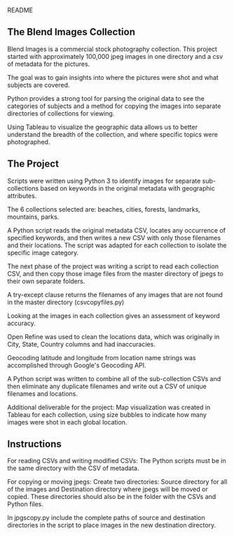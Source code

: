 README

The Blend Images Collection
----------------------------

Blend Images is a commercial stock photography collection. This project started with approximately 100,000 jpeg images in one directory and a csv of metadata for the pictures.

The goal was to gain insights into where the pictures were shot and what subjects are covered.

Python provides a strong tool for parsing the original data to see the categories of subjects and a method for copying the images into separate directories of collections for viewing. 

Using Tableau to visualize the geographic data allows us to better understand the breadth of the collection, and where specific topics were photographed.


The Project 
-----------

Scripts were written using Python 3 to identify images for separate sub-collections based on keywords in the original metadata with geographic attributes.

The 6 collections selected are: beaches, cities, forests, landmarks, mountains, parks.

A Python script reads the original metadata CSV, locates any occurrence of specified keywords, and then writes a new CSV with only those filenames and their locations. The script was adapted for each collection to isolate the specific image category.

The next phase of the project was writing a script to read each collection CSV, and then copy those image files from the master directory of jpegs to their own separate folders.

A try-except clause returns the filenames of any images that are not found in the master directory (csvcopyfiles.py)

Looking at the images in each collection gives an assessment of keyword accuracy.

Open Refine was used to clean the locations data, which was originally in City, State, Country columns and had inaccuracies.

Geocoding latitude and longitude from location name strings was accomplished through Google's Geocoding API.

A Python script was written to combine all of the sub-collection CSVs and then eliminate any duplicate filenames and write out a CSV of unique filenames and locations. 

Additional deliverable for the project: Map visualization was created in Tableau for each collection, using size bubbles to indicate how many images were shot in each global location. 

Instructions
--------------
For reading CSVs and writing modified CSVs:
The Python scripts must be in the same directory with the CSV of metadata. 

For copying or moving jpegs:
Create two directories: Source directory for all of the images and Destination directory where jpegs will be moved or copied. These directories should also be in the folder with the CSVs and Python files.

In jpgscopy.py include the complete paths of source and destination directories in the script to place images in the new destination directory.





